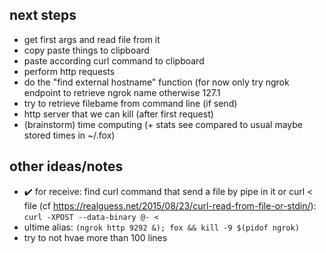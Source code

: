 ## next steps
* get first args and read file from it
* copy paste things to clipboard
* paste according curl command to clipboard
* perform http requests
* do the "find external hostname" function (for now only try ngrok endpoint to retrieve ngrok name otherwise 127.1
* try to retrieve filebame from command line (if send)
* http server that we can kill (after first request)
* (brainstorm) time computing (+ stats see compared to usual maybe stored times in ~/.fox)


  
## other ideas/notes
* ✔️ for receive: find curl command that send a file by pipe in it or curl < file
(cf https://realguess.net/2015/08/23/curl-read-from-file-or-stdin/): `curl -XPOST --data-binary @- <`
* ultime alias: `(ngrok http 9292 &); fox && kill -9 $(pidof ngrok)`
* try to not hvae more than 100 lines
